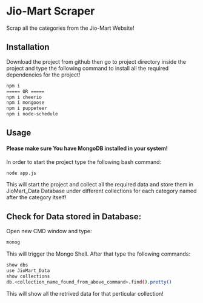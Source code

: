 # Jio-Mart Scraper

Scrap all the categories from the Jio-Mart Website!

## Installation

Download the project from github then go to project directory inside the project and type the following command to install all the required dependencies for the project!

```bash
npm i
===== OR =====
npm i cheerio
npm i mongoose
npm i puppeteer
npm i node-schedule
```

## Usage

#### Please make sure You have MongoDB installed in your system!
In order to start the project type the following bash command:

```bash
node app.js
```
This will start the project and collect all the required data and store them in JioMart_Data Database under different collections for each category named after the category itself!

## Check for Data stored in Database:
Open new CMD window and type:
```bash
monog
```
This will trigger the Mongo Shell. After that type the following commands:
```bash
show dbs
use JioMart_Data
show collections
db.<collection_name_found_from_above_command>.find().pretty()
```
This will show all the retrived data for that perticular collection!